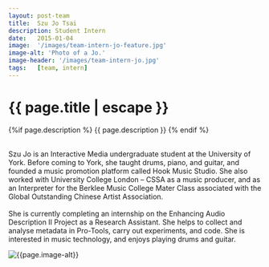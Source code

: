 ```yaml
---
layout: post-team
title:  Szu Jo Tsai
description: Student Intern
date:   2015-01-04
image:  '/images/team-intern-jo-feature.jpg'
image-alt: 'Photo of a Jo.'
image-header: '/images/team-intern-jo.jpg'
tags:   [team, intern]
---
```

<!-- begin hero -->
  <div class="container">
    <div class="row">
      <div class="col col-12">
        <div class="hero2__inner">
          <div class="hero2__left">
            <h1 class="post__title">{{ page.title | escape }}</h1>
          {%if page.description %}
            {{ page.description }}
          {% endif %}
          <br><br>
          <p>Szu Jo is an Interactive Media undergraduate student at the University of York. Before coming to York, she taught drums, piano, and guitar, and founded a music promotion platform called Hook Music Studio. She also worked with University College London – CSSA as a music producer, and as an Interpreter for the Berklee Music College Mater Class associated with the Global Outstanding Chinese Artist Association.
          <br><br>
          She is currently completing an internship on the Enhancing Audio Description II Project as a Research Assistant. She helps to collect and analyse metadata in Pro-Tools, carry out experiments, and code. She is interested in music technology, and enjoys playing drums and guitar.
          </p>
           </div>
          <div class="hero2__right">
              <img class="lazy" data-src="{{page.image-header}}" alt="{{page.image-alt}}">
        </div>
      </div>
    </div>
  </div>
